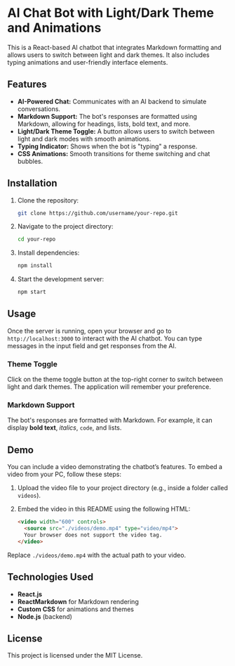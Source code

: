 # AI Chat Bot with Light/Dark Theme and Animations

This is a React-based AI chatbot that integrates Markdown formatting and allows users to switch between light and dark themes. It also includes typing animations and user-friendly interface elements.

## Features

- **AI-Powered Chat:** Communicates with an AI backend to simulate conversations.
- **Markdown Support:** The bot's responses are formatted using Markdown, allowing for headings, lists, bold text, and more.
- **Light/Dark Theme Toggle:** A button allows users to switch between light and dark modes with smooth animations.
- **Typing Indicator:** Shows when the bot is "typing" a response.
- **CSS Animations:** Smooth transitions for theme switching and chat bubbles.

## Installation

1. Clone the repository:
   ```bash
   git clone https://github.com/username/your-repo.git
   ```

2. Navigate to the project directory:
   ```bash
   cd your-repo
   ```

3. Install dependencies:
   ```bash
   npm install
   ```

4. Start the development server:
   ```bash
   npm start
   ```

## Usage

Once the server is running, open your browser and go to `http://localhost:3000` to interact with the AI chatbot. You can type messages in the input field and get responses from the AI.

### Theme Toggle

Click on the theme toggle button at the top-right corner to switch between light and dark themes. The application will remember your preference.

### Markdown Support

The bot's responses are formatted with Markdown. For example, it can display **bold text**, *italics*, `code`, and lists.

## Demo

You can include a video demonstrating the chatbot’s features. To embed a video from your PC, follow these steps:

1. Upload the video file to your project directory (e.g., inside a folder called `videos`).
2. Embed the video in this README using the following HTML:

   ```html
   <video width="600" controls>
     <source src="./videos/demo.mp4" type="video/mp4">
     Your browser does not support the video tag.
   </video>
   ```

Replace `./videos/demo.mp4` with the actual path to your video.

## Technologies Used

- **React.js**
- **ReactMarkdown** for Markdown rendering
- **Custom CSS** for animations and themes
- **Node.js** (backend)

## License

This project is licensed under the MIT License.
